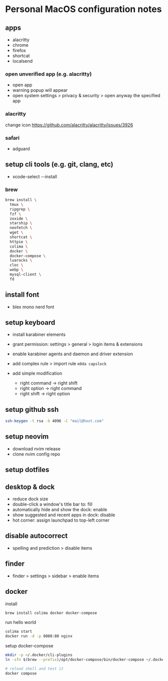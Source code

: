 # Personal MacOS configuration notes

## apps

- alacritty
- chrome
- firefox
- shortcat
- localsend

### open unverified app (e.g. alacritty)

- open app
- warning popup will appear
- open system settings > privacy & security > open anyway the specified app

### alacritty

change icon https://github.com/alacritty/alacritty/issues/3926

### safari

- adguard

## setup cli tools (e.g. git, clang, etc)

- xcode-select --install

### brew

```bash
brew install \
  tmux \
  ripgrep \
  fzf \
  zoxide \
  starship \
  neofetch \
  wget \
  shortcat \
  httpie \
  colima \
  docker \
  docker-compose \
  luarocks \
  cloc \
  webp \
  mysql-client \
  fd
```

## install font

- blex mono nerd font

## setup keyboard

- install karabiner elements
- grant permission: settings > general > login items & extensions
- enable karabiner agents and daemon and driver extension
- add complex rule > import rule `e0da capslock`

- add simple modification
  - right command -> right shift
  - right option -> right command
  - right shift -> right option

## setup github ssh

```bash
ssh-keygen -t rsa -b 4096 -C "mail@host.com"
```

## setup neovim

- download nvim release
- clone nvim config repo

## setup dotfiles

## desktop & dock

- reduce dock size
- double-click a window's title bar to: fill
- automatically hide and show the dock: enable
- show suggested and recent apps in dock: disable
- hot corner: assign launchpad to top-left corner

## disable autocorrect

- spelling and prediction > disable items

## finder

- finder > settings > sidebar > enable items

## docker

install

```bash
brew install colima docker docker-compose
```

run hello world

```bash
colima start
docker run -d -p 8080:80 nginx
```

setup docker-compose

```bash
mkdir -p ~/.docker/cli-plugins
ln -sfn $(brew --prefix)/opt/docker-compose/bin/docker-compose ~/.docker/cli-plugins/docker-compose

# reload shell and test it
docker compose
```
